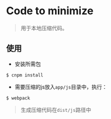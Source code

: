 # Code to minimize

> 用于本地压缩代码。

## 使用

 - 安装所需包

```
$ cnpm install
```

 - 需要压缩的js放入`app/js`目录中，执行：

```
$ webpack
```

> 生成压缩代码在`dist/js`路径中